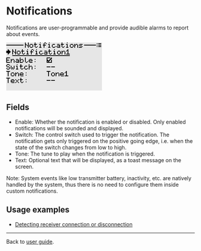 # Notifications
Notifications are user-programmable and provide audible alarms to report about events.
<p align="left">
<img src="images/screenshots/notifications.png"/>
</p>

## Fields
- Enable: Whether the notification is enabled or disabled. Only enabled notifications will be sounded and displayed.
- Switch: The control switch used to trigger the notification. The notification gets only triggered on the positive going edge, i.e. when the state of the switch changes from low to high.
- Tone: The tune to play when the notification is triggered.
- Text: Optional text that will be displayed, as a toast message on the screen.

Note: 
System events like low transmitter battery, inactivity, etc. are natively handled by the system, thus there is no need to configure them inside custom notifications. 

## Usage examples

- [Detecting receiver connection or disconnection ](./logical_switches.md#section_id_detect_disconnection_of_receiver) 

---

Back to [user guide](user_guide.md).